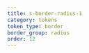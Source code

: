 ```yaml
---
title: s-border-radius-1
category: tokens
token_type: border
border_group: radius
order: 12
---
```

<span class="s-border-radius-1"></span>